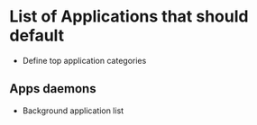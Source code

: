 # List of Applications that should default
* Define top application categories

## Apps daemons
* Background application list
